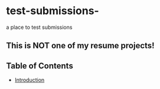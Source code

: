 # test-submissions-
a place to test submissions 

## This is NOT one of my resume projects!



## Table of Contents
- [Introduction](#introduction)
